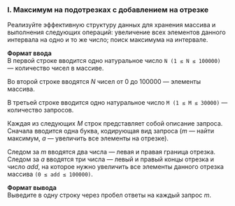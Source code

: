 ### I. Максимум на подотрезках с добавлением на отрезке

Реализуйте эффективную структуру данных для хранения массива и выполнения следующих операций: 
увеличение всех элементов данного интервала на одно и то же число; поиск максимума на интервале.

**Формат ввода**<br>
В первой строке вводится одно натуральное число `N (1 ≤ N ≤ 100000)` — количество чисел в массиве.

Во второй строке вводятся _N_ чисел от 0 до 100000 — элементы массива.

В третьей строке вводится одно натуральное число `M (1 ≤ M ≤ 30000)` — количество запросов.

Каждая из следующих _M_ строк представляет собой описание запроса. 
Сначала вводится одна буква, кодирующая вид запроса (_m_ — найти максимум, _a_ — увеличить все элементы на отрезке).

Следом за _m_ вводятся два числа — левая и правая граница отрезка.
Следом за _a_ вводятся три числа — левый и правый концы отрезка и число _add_, на которое нужно увеличить все элементы данного отрезка массива `(0 ≤ add ≤ 100000)`.

**Формат вывода**<br>
Выведите в одну строку через пробел ответы на каждый запрос _m_.